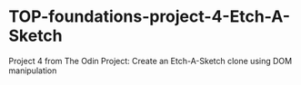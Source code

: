 # TOP-foundations-project-4-Etch-A-Sketch
Project 4 from The Odin Project: Create an Etch-A-Sketch clone using DOM manipulation
